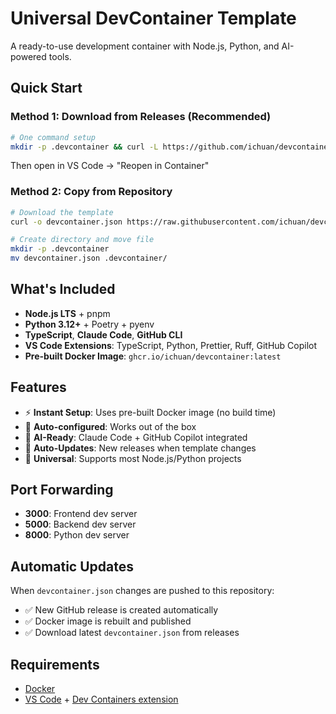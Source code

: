 # Universal DevContainer Template

A ready-to-use development container with Node.js, Python, and AI-powered tools.

## Quick Start

### Method 1: Download from Releases (Recommended)
```bash
# One command setup
mkdir -p .devcontainer && curl -L https://github.com/ichuan/devcontainer/releases/latest/download/devcontainer.json -o .devcontainer/devcontainer.json
```
Then open in VS Code → "Reopen in Container"

### Method 2: Copy from Repository
```bash
# Download the template
curl -o devcontainer.json https://raw.githubusercontent.com/ichuan/devcontainer/main/.devcontainer/devcontainer.json

# Create directory and move file
mkdir -p .devcontainer
mv devcontainer.json .devcontainer/
```

## What's Included

- **Node.js LTS** + pnpm
- **Python 3.12+** + Poetry + pyenv
- **TypeScript**, **Claude Code**, **GitHub CLI**
- **VS Code Extensions**: TypeScript, Python, Prettier, Ruff, GitHub Copilot
- **Pre-built Docker Image**: `ghcr.io/ichuan/devcontainer:latest`

## Features

- ⚡ **Instant Setup**: Uses pre-built Docker image (no build time)
- 🔧 **Auto-configured**: Works out of the box
- 🤖 **AI-Ready**: Claude Code + GitHub Copilot integrated
- 🔄 **Auto-Updates**: New releases when template changes
- 🚀 **Universal**: Supports most Node.js/Python projects

## Port Forwarding
- **3000**: Frontend dev server
- **5000**: Backend dev server
- **8000**: Python dev server

## Automatic Updates

When `devcontainer.json` changes are pushed to this repository:
- ✅ New GitHub release is created automatically
- ✅ Docker image is rebuilt and published
- ✅ Download latest `devcontainer.json` from releases

## Requirements

- [Docker](https://www.docker.com/get-started)
- [VS Code](https://code.visualstudio.com/) + [Dev Containers extension](https://marketplace.visualstudio.com/items?itemName=ms-vscode-remote.remote-containers)